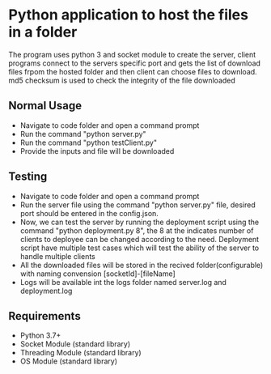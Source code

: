 # Python application to host the files in a folder
The program uses python 3 and socket module to create the server, client programs connect to the servers specific port and gets the list of download files frpom the hosted folder and then client can choose files to download. md5 checksum is used to check the integrity of the file downloaded

## Normal Usage
- Navigate to code folder and open a command prompt 
- Run the command "python server.py"
- Run the command "python testClient.py"
- Provide the inputs and file will be downloaded

## Testing
- Navigate to code folder and open a command prompt 
- Run the server file using the command "python server.py" file, desired port should be entered in the config.json.
- Now, we can test the server by running the deployment script using the command "python deployment.py 8", the 8 at the indicates number of clients to deployee can be changed according to the need. Deployment script have multiple test cases which will test the ability of the server to handle multiple clients
- All the downloaded files will be stored in the recived folder(configurable) with naming convension [socketId]-[fileName]
- Logs will be available int the logs folder named server.log and deployment.log

## Requirements
- Python 3.7+
- Socket Module (standard library)
- Threading Module (standard library)
- OS Module (standard library)
